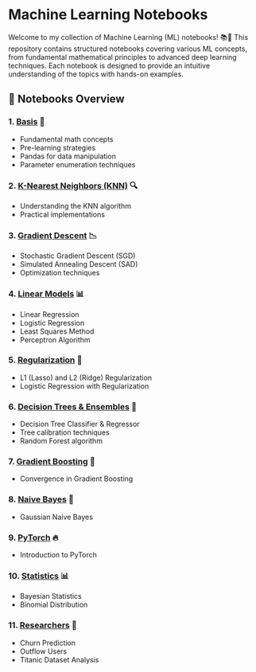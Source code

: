 # Machine Learning Notebooks

Welcome to my collection of Machine Learning (ML) notebooks! 📚🚀 This repository contains structured notebooks covering various ML concepts, from fundamental mathematical principles to advanced deep learning techniques. Each notebook is designed to provide an intuitive understanding of the topics with hands-on examples.

## 📌 Notebooks Overview

### 1. [Basis](https://github.com/TemaBlag/ML/tree/main/basis) 🧮
   - Fundamental math concepts
   - Pre-learning strategies
   - Pandas for data manipulation
   - Parameter enumeration techniques

### 2. [K-Nearest Neighbors (KNN)](https://github.com/TemaBlag/ML/tree/main/knn) 🔍
   - Understanding the KNN algorithm
   - Practical implementations

### 3. [Gradient Descent](https://github.com/TemaBlag/ML/tree/main/descent) 📉
   - Stochastic Gradient Descent (SGD)
   - Simulated Annealing Descent (SAD)
   - Optimization techniques

### 4. [Linear Models](https://github.com/TemaBlag/ML/tree/main/linearModels) 📊
   - Linear Regression
   - Logistic Regression
   - Least Squares Method
   - Perceptron Algorithm

### 5. [Regularization](https://github.com/TemaBlag/ML/tree/main/regularization) 🎯
   - L1 (Lasso) and L2 (Ridge) Regularization
   - Logistic Regression with Regularization

### 6. [Decision Trees & Ensembles](https://github.com/TemaBlag/ML/tree/main/trees) 🌳
   - Decision Tree Classifier & Regressor
   - Tree calibration techniques
   - Random Forest algorithm

### 7. [Gradient Boosting](https://github.com/TemaBlag/ML/tree/main/boosting) 🚀
   - Convergence in Gradient Boosting

### 8. [Naive Bayes](https://github.com/TemaBlag/ML/tree/main/naiveBayes) 🎲
   - Gaussian Naive Bayes

### 9. [PyTorch](https://github.com/TemaBlag/ML/tree/main/pyTorch) 🔥
   - Introduction to PyTorch

### 10. [Statistics](https://github.com/TemaBlag/ML/tree/main/statistics) 📊
   - Bayesian Statistics
   - Binomial Distribution

### 11. [Researchers](https://github.com/TemaBlag/ML/tree/main/researches) 🔬
   - Churn Prediction
   - Outflow Users
   - Titanic Dataset Analysis
